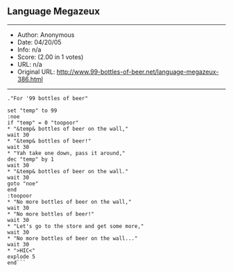 
## Language Megazeux ##
---
- Author: Anonymous
- Date: 04/20/05
- Info: n/a
- Score:  (2.00 in 1 votes)
- URL: n/a
- Original URL: http://www.99-bottles-of-beer.net/language-megazeux-386.html
---

```."Megazeux Code"
."For '99 bottles of beer"

set "temp" to 99
:noe
if "temp" = 0 "toopoor"
* "&temp& bottles of beer on the wall,"
wait 30
* "&temp& bottles of beer!"
wait 30
* "Yah take one down, pass it around,"
dec "temp" by 1
wait 30
* "&temp& bottles of beer on the wall."
wait 30
goto "noe"
end
:toopoor
* "No more bottles of beer on the wall,"
wait 30
* "No more bottles of beer!"
wait 30
* "Let's go to the store and get some more,"
wait 30
* "No more bottles of beer on the wall..."
wait 30
* ">HIC<"
explode 5
end```
